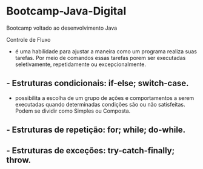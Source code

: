 # Bootcamp-Java-Digital
Bootcamp voltado ao desenvolvimento Java


Controle de Fluxo
- é uma habilidade para ajustar a maneira como um programa realiza suas tarefas. Por meio de comandos essas tarefas porem ser executadas seletivamente, repetidamente ou excepcionalmente.

## - Estruturas condicionais: if-else; switch-case.
* possibilita a escolha de um grupo de ações e comportamentos a serem executadas quando determinadas condições são ou não satisfeitas. Podem se dividir como Simples ou Composta.
## - Estruturas de repetição: for; while; do-while.
## - Estruturas de exceções: try-catch-finally; throw.
